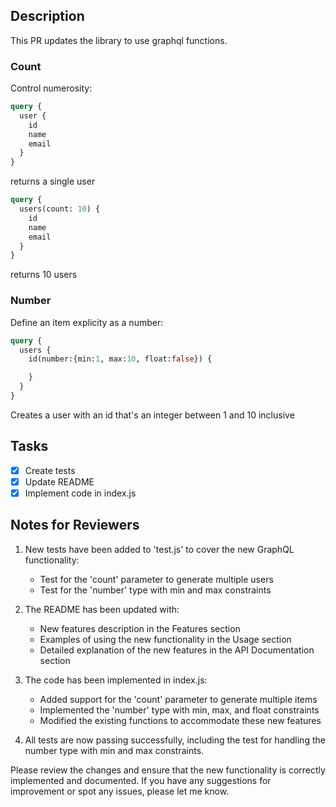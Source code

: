 ## Description

This PR updates the library to use graphql functions.

### Count

Control numerosity:

```graphql
query {
  user {
    id
    name
    email
  }
}
```

returns a single user

```graphql
query {
  users(count: 10) {
    id
    name
    email
  }
}
```

returns 10 users

### Number

Define an item explicity as a number:

```graphql
query {
  users {
    id(number:{min:1, max:10, float:false}) {

    }
  }
}
```

Creates a user with an id that's an integer between 1 and 10 inclusive

## Tasks

- [x] Create tests
- [x] Update README
- [x] Implement code in index.js

## Notes for Reviewers

1. New tests have been added to 'test.js' to cover the new GraphQL functionality:

   - Test for the 'count' parameter to generate multiple users
   - Test for the 'number' type with min and max constraints

2. The README has been updated with:

   - New features description in the Features section
   - Examples of using the new functionality in the Usage section
   - Detailed explanation of the new features in the API Documentation section

3. The code has been implemented in index.js:

   - Added support for the 'count' parameter to generate multiple items
   - Implemented the 'number' type with min, max, and float constraints
   - Modified the existing functions to accommodate these new features

4. All tests are now passing successfully, including the test for handling the number type with min and max constraints.

Please review the changes and ensure that the new functionality is correctly implemented and documented. If you have any suggestions for improvement or spot any issues, please let me know.

